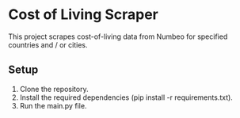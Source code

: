 # Cost of Living Scraper

This project scrapes cost-of-living data from Numbeo for specified countries and / or cities. 

## Setup

1. Clone the repository.
2. Install the required dependencies (pip install -r requirements.txt).
3. Run the main.py file.


